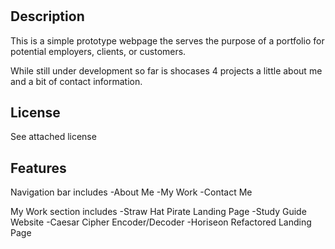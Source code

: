 # <andrew-project-portfolio>

## Description

This is a simple prototype webpage the serves the purpose of a portfolio for potential employers, clients, or customers.

While still under development so far is shocases 4 projects a little about me and a bit of contact information.

## License

See attached license

## Features
Navigation bar includes
-About Me
-My Work
-Contact Me

My Work section includes
-Straw Hat Pirate Landing Page
-Study Guide Website
-Caesar Cipher Encoder/Decoder
-Horiseon Refactored Landing Page
